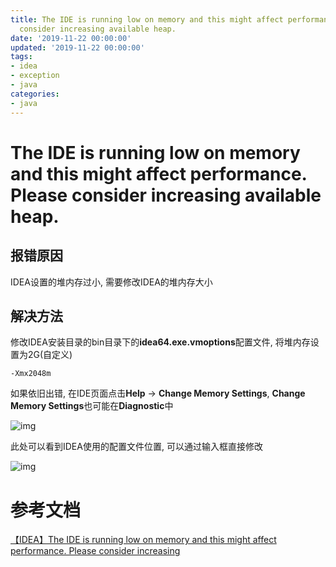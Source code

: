 ```yaml
---
title: The IDE is running low on memory and this might affect performance. Please
  consider increasing available heap.
date: '2019-11-22 00:00:00'
updated: '2019-11-22 00:00:00'
tags:
- idea
- exception
- java
categories:
- java
---
```


# The IDE is running low on memory and this might affect performance. Please consider increasing available heap.

## 报错原因

IDEA设置的堆内存过小, 需要修改IDEA的堆内存大小

## 解决方法

修改IDEA安装目录的bin目录下的**idea64.exe.vmoptions**配置文件, 将堆内存设置为2G(自定义)

```shell
-Xmx2048m
```

如果依旧出错, 在IDE页面点击**Help** -> **Change Memory Settings**, **Change Memory Settings**也可能在**Diagnostic**中

![img](https://gitee.com/swang-harbin/pic-bed/raw/master/images/2021/20210222154640.png)

此处可以看到IDEA使用的配置文件位置, 可以通过输入框直接修改

![img](https://gitee.com/swang-harbin/pic-bed/raw/master/images/2021/20210222154655.png)

# 参考文档

[【IDEA】The IDE is running low on memory and this might affect performance. Please consider increasing](https://blog.csdn.net/qq_36762765/article/details/102896007)
